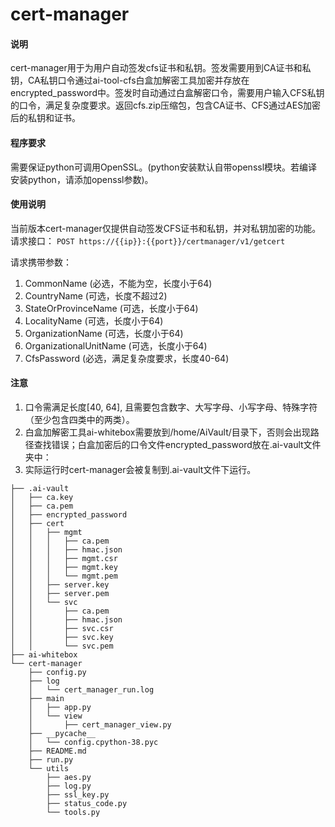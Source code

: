 # cert-manager

#### 说明
cert-manager用于为用户自动签发cfs证书和私钥。签发需要用到CA证书和私钥，CA私钥口令通过ai-tool-cfs白盒加解密工具加密并存放在encrypted_password中。签发时自动通过白盒解密口令，需要用户输入CFS私钥的口令，满足复杂度要求。返回cfs.zip压缩包，包含CA证书、CFS通过AES加密后的私钥和证书。

#### 程序要求
需要保证python可调用OpenSSL。(python安装默认自带openssl模块。若编译安装python，请添加openssl参数)。

#### 使用说明
当前版本cert-manager仅提供自动签发CFS证书和私钥，并对私钥加密的功能。
请求接口：
`POST https://{{ip}}:{{port}}/certmanager/v1/getcert`

请求携带参数：
1. CommonName (必选，不能为空，长度小于64)
2. CountryName (可选，长度不超过2)
3. StateOrProvinceName (可选，长度小于64)
4. LocalityName (可选，长度小于64)
5. OrganizationName (可选，长度小于64)
6. OrganizationalUnitName (可选，长度小于64)
7. CfsPassword (必选，满足复杂度要求，长度40-64)


#### 注意
1. 口令需满足长度[40, 64], 且需要包含数字、大写字母、小写字母、特殊字符（至少包含四类中的两类）。
2. 白盒加解密工具ai-whitebox需要放到/home/AiVault/目录下，否则会出现路径查找错误；白盒加密后的口令文件encrypted_password放在.ai-vault文件夹中：
3. 实际运行时cert-manager会被复制到.ai-vault文件下运行。
```
├── .ai-vault
│   ├── ca.key
│   ├── ca.pem
│   ├── encrypted_password
│   ├── cert
│   │   ├── mgmt
│   │   │   ├── ca.pem
│   │   │   ├── hmac.json
│   │   │   ├── mgmt.csr
│   │   │   ├── mgmt.key
│   │   │   └── mgmt.pem
│   │   ├── server.key
│   │   ├── server.pem
│   │   └── svc
│   │       ├── ca.pem
│   │       ├── hmac.json
│   │       ├── svc.csr
│   │       ├── svc.key
│   │       └── svc.pem
├── ai-whitebox
└── cert-manager
    ├── config.py
    ├── log
    │   └── cert_manager_run.log
    ├── main
    │   ├── app.py
    │   └── view
    │       ├── cert_manager_view.py
    ├── __pycache__
    │   └── config.cpython-38.pyc
    ├── README.md
    ├── run.py
    └── utils
        ├── aes.py
        ├── log.py
        ├── ssl_key.py
        ├── status_code.py
        └── tools.py
```